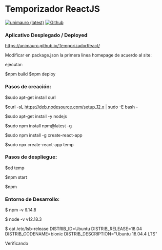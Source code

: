 # Temporizador ReactJS

[![unimauro (latest)](https://img.shields.io/npm/v/react/latest.svg)](https://www.npmjs.com/package/react)
[![Github](https://img.shields.io/github/stars/unimauro/unimauro.svg?style=social&label=Stars)](https://github.com/unimauro/unimauro/stargazers)

### Aplicativo Desplegado / Deployed

<a href="https://unimauro.github.io/TemporizadorReact">https://unimauro.github.io/TemporizadorReact/</a>

Modificar en package.json la primera linea homepage de acuerdo al site:

ejecutar:

$npm build
$npm deploy

### Pasos de creación:

$sudo apt-get install curl

$curl -sL https://deb.nodesource.com/setup_12.x | sudo -E bash -

$sudo apt-get install -y nodejs

$sudo npm install npm@latest -g

$sudo npm install -g create-react-app

$sudo npx create-react-app temp

### Pasos de despliegue:

$cd temp

$npm start

$npm 

### Entorno de Desarrollo:

$ npm -v
6.14.8

$ node -v
v12.18.3

$ cat /etc/lsb-release 
DISTRIB_ID=Ubuntu
DISTRIB_RELEASE=18.04
DISTRIB_CODENAME=bionic
DISTRIB_DESCRIPTION="Ubuntu 18.04.4 LTS"

Verificando
